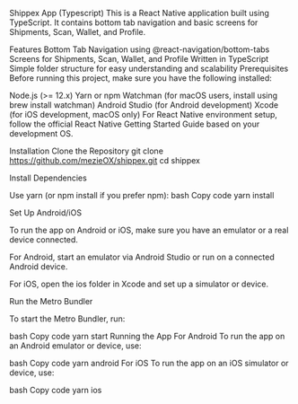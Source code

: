 Shippex App (Typescript)
This is a React Native application built using TypeScript. It contains bottom tab navigation and basic screens for Shipments, Scan, Wallet, and Profile.

Features
Bottom Tab Navigation using @react-navigation/bottom-tabs
Screens for Shipments, Scan, Wallet, and Profile
Written in TypeScript
Simple folder structure for easy understanding and scalability
Prerequisites
Before running this project, make sure you have the following installed:

Node.js (>= 12.x)
Yarn or npm
Watchman (for macOS users, install using brew install watchman)
Android Studio (for Android development)
Xcode (for iOS development, macOS only)
For React Native environment setup, follow the official React Native Getting Started Guide based on your development OS.

Installation
Clone the Repository
git clone https://github.com/mezieOX/shippex.git
cd shippex

Install Dependencies

Use yarn (or npm install if you prefer npm):
bash
Copy code
yarn install

Set Up Android/iOS

To run the app on Android or iOS, make sure you have an emulator or a real device connected.

For Android, start an emulator via Android Studio or run on a connected Android device.

For iOS, open the ios folder in Xcode and set up a simulator or device.

Run the Metro Bundler

To start the Metro Bundler, run:

bash
Copy code
yarn start
Running the App
For Android
To run the app on an Android emulator or device, use:

bash
Copy code
yarn android
For iOS
To run the app on an iOS simulator or device, use:

bash
Copy code
yarn ios
